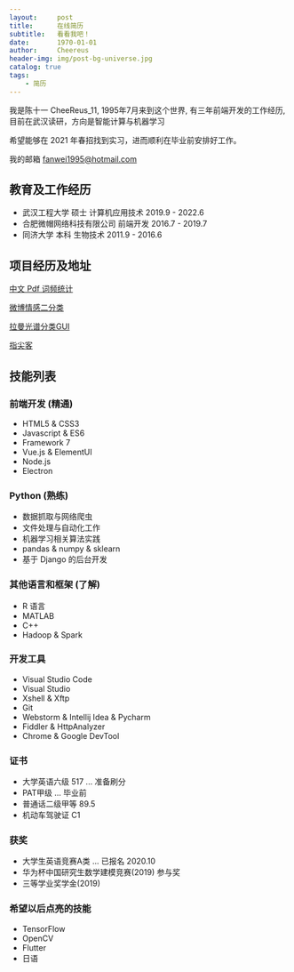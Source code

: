 ```yaml
---
layout:     post
title:      在线简历
subtitle:   看看我吧！
date:       1970-01-01
author:     Cheereus
header-img: img/post-bg-universe.jpg
catalog: true
tags:
    - 简历
---
```


我是陈十一 CheeReus_11, 1995年7月来到这个世界, 有三年前端开发的工作经历, 目前在武汉读研，方向是智能计算与机器学习

希望能够在 2021 年春招找到实习，进而顺利在毕业前安排好工作。

我的邮箱 fanwei1995@hotmail.com

## 教育及工作经历

* 武汉工程大学 硕士 计算机应用技术 2019.9 - 2022.6
* 合肥微帽网络科技有限公司 前端开发 2016.7 - 2019.7
* 同济大学 本科 生物技术 2011.9 - 2016.6

## 项目经历及地址

[中文 Pdf 词频统计](https://github.com/Cheereus/PdfSplitter)

[微博情感二分类](https://github.com/Cheereus/WeiboEmotionAnalyzer)

[拉曼光谱分类GUI](https://github.com/Cheereus/PyQt5-RamanSpectraClassification)

[指尖客](https://www.zhijianke.cc)

## 技能列表

### 前端开发 (精通)

* HTML5 & CSS3
* Javascript & ES6
* Framework 7
* Vue.js & ElementUI
* Node.js
* Electron

### Python (熟练)

* 数据抓取与网络爬虫
* 文件处理与自动化工作
* 机器学习相关算法实践
* pandas & numpy & sklearn
* 基于 Django 的后台开发

### 其他语言和框架 (了解)

* R 语言
* MATLAB
* C++
* Hadoop & Spark
  
### 开发工具

* Visual Studio Code
* Visual Studio
* Xshell & Xftp
* Git
* Webstorm & Intellij Idea & Pycharm
* Fiddler & HttpAnalyzer
* Chrome & Google DevTool

### 证书

* 大学英语六级 517  ... 准备刷分
* PAT甲级   ... 毕业前
* 普通话二级甲等 89.5
* 机动车驾驶证 C1

### 获奖

* 大学生英语竞赛A类   ... 已报名 2020.10
* 华为杯中国研究生数学建模竞赛(2019) 参与奖
* 三等学业奖学金(2019)

### 希望以后点亮的技能

* TensorFlow
* OpenCV
* Flutter
* 日语

